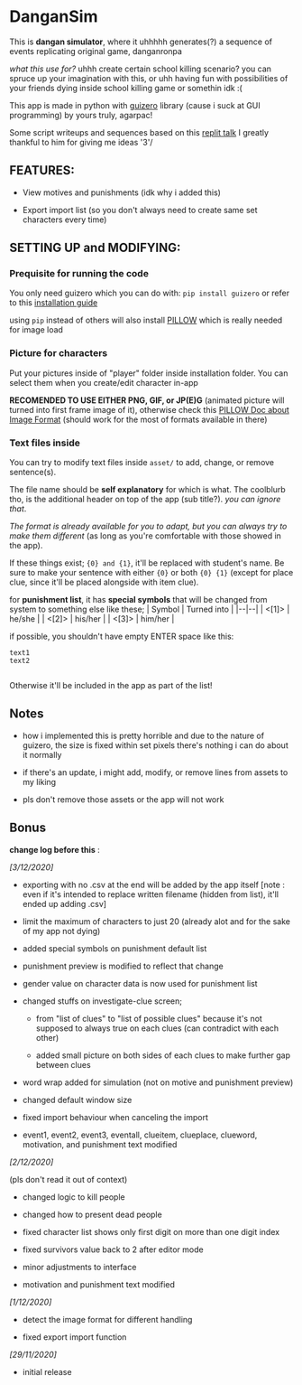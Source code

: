 # DanganSim

This is **dangan simulator**, where it uhhhhh generates(?) a sequence of events replicating original game, danganronpa

*what this use for?* uhhh create certain school killing scenario? you can spruce up your imagination with this, or uhh having fun with possibilities of your friends dying inside school killing game or somethin idk :(

This app is made in python with [guizero](https://lawsie.github.io/guizero/about/) library (cause i suck at GUI programming)
by yours truly, agarpac!

Some script writeups and sequences based on this [replit talk](https://repl.it/talk/share/Danganronpa-simulator/6602)
I greatly thankful to him for giving me ideas '3'/


## FEATURES:

- View motives and punishments (idk why i added this)

- Export import list (so you don't always need to create same set characters every time)


## SETTING UP and MODIFYING:


### Prequisite for running the code

You only need guizero which you can do with:
`pip install guizero`
or refer to this [installation guide](https://lawsie.github.io/guizero/)

using `pip` instead of others will also install [PILLOW](https://pillow.readthedocs.io/en/latest/index.html) which is really needed for image load


### Picture for characters
Put your pictures inside of "player" folder inside installation folder. You can select them when you create/edit character in-app

**RECOMENDED TO USE EITHER PNG, GIF, or JP(E)G** (animated picture will turned into first frame image of it),
otherwise check this [PILLOW Doc about Image Format](https://pillow.readthedocs.io/en/latest/handbook/image-file-formats.html) (should work for the most of formats available in there)

### Text files inside
You can try to modify text files inside `asset/` to add, change, or remove sentence(s).

The file name should be **self explanatory** for which is what.
The coolblurb tho, is the additional header on top of the app (sub title?). *you can ignore that*.

*The format is already available for you to adapt, but you can always try to make them different* (as long as you're comfortable with those showed in the app).

If these things exist; `{0} and {1}`, it'll be replaced with student's name. Be sure to make your sentence with either `{0}` or both `{0} {1}` (except for place clue, since it'll be placed alongside with item clue).

for **punishment list**, it has **special symbols** that will be changed from system to something else like these;
| Symbol | Turned into |
|--|--|
| <[1]> | he/she |
| <[2]> | his/her |
| <[3]> | him/her |  

if possible, you shouldn't have empty ENTER space like this:
```
text1
text2
 
```
Otherwise it'll be included in the app as part of the list!


## Notes
- how i implemented this is pretty horrible and due to the nature of guizero, the size is fixed within set pixels there's nothing i can do about it normally

- if there's an update, i might add, modify, or remove lines from assets to my liking

- pls don't remove those assets or the app will not work

  
## Bonus
**change log before this** :

*[3/12/2020]*

- exporting with no .csv at the end will be added by the app itself
[note : even if it's intended to replace written filename (hidden from list), it'll ended up adding .csv]

- limit the maximum of characters to just 20 (already alot and for the sake of my app not dying)

- added special symbols on punishment default list

- punishment preview is modified to reflect that change

- gender value on character data is now used for punishment list

- changed stuffs on investigate-clue screen;

	- from "list of clues" to "list of possible clues" because it's not supposed to always true on each clues (can contradict with each other)

	- added small picture on both sides of each clues to make further gap between clues

- word wrap added for simulation (not on motive and punishment preview)

- changed default window size

- fixed import behaviour when canceling the import

- event1, event2, event3, eventall, clueitem, clueplace, clueword, motivation, and punishment text modified

*[2/12/2020]*

(pls don't read it out of context)

- changed logic to kill people

- changed how to present dead people

- fixed character list shows only first digit on more than one digit index

- fixed survivors value back to 2 after editor mode

- minor adjustments to interface

- motivation and punishment text modified

*[1/12/2020]*

- detect the image format for different handling

- fixed export import function

*[29/11/2020]*

- initial release
